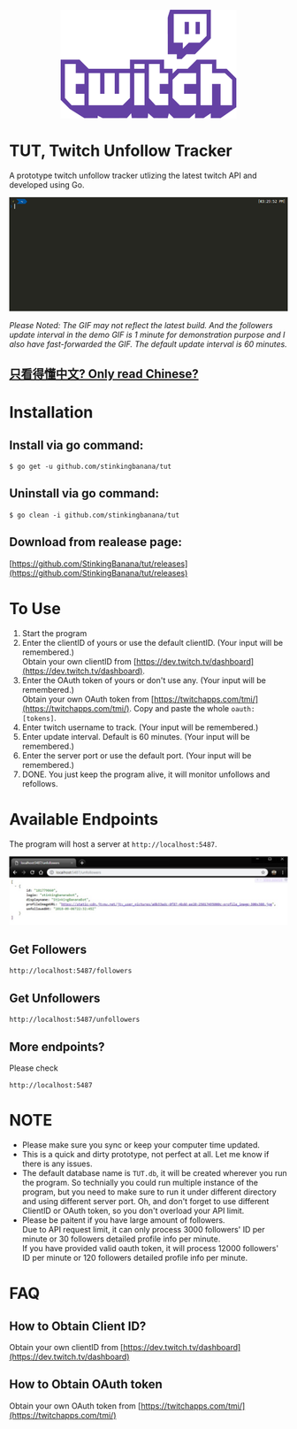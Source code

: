 <p align="center"><a href="https://www.twitch.tv/" target="_blank" rel="noopener noreferrer"><img src="doc/Combo_Purple_RGB.png" height="196" alt="Twitch TV logo"></a></p>

# TUT, Twitch Unfollow Tracker
A prototype twitch unfollow tracker utlizing the latest twitch API and developed using Go.
<p align="center"><img src="doc/tut.gif" alt="TUT demo"></p>

_Please Noted: The GIF may not reflect the latest build. And the followers update interval in the demo GIF is 1 minute for demonstration purpose and I also have fast-forwarded the GIF. The default update interval is 60 minutes._

## [只看得懂中文? Only read Chinese?](https://github.com/StinkingBanana/tut/wiki/Chinese-%E4%B8%AD%E6%96%87%E8%AA%AA%E6%98%8E)

# Installation
## Install via go command:
```
$ go get -u github.com/stinkingbanana/tut
```
## Uninstall via go command:
```
$ go clean -i github.com/stinkingbanana/tut
```

## Download from realease page:  
[https://github.com/StinkingBanana/tut/releases](https://github.com/StinkingBanana/tut/releases)

# To Use

1. Start the program 
2. Enter the clientID of yours or use the default clientID. (Your input will be remembered.)  
Obtain your own clientID from [https://dev.twitch.tv/dashboard](https://dev.twitch.tv/dashboard).  
3. Enter the OAuth token of yours or don't use any. (Your input will be remembered.)  
Obtain your own OAuth token from [https://twitchapps.com/tmi/](https://twitchapps.com/tmi/). Copy and paste the whole ```oauth:[tokens]```.  
4. Enter twitch username to track. (Your input will be remembered.)
5. Enter update interval. Default is 60 minutes. (Your input will be remembered.)
6. Enter the server port or use the default port. (Your input will be remembered.)
7. DONE. You just keep the program alive, it will monitor unfollows and refollows.

# Available Endpoints
The program will host a server at ```http://localhost:5487```.
<p align="center"><img src="doc/getunfollowers.jpg" alt="TUT endpoints demo"></p>

## Get Followers
```
http://localhost:5487/followers
```

## Get Unfollowers
```
http://localhost:5487/unfollowers
```

## More endpoints?
Please check
```
http://localhost:5487
```

# NOTE
* Please make sure you sync or keep your computer time updated.
* This is a quick and dirty prototype, not perfect at all. Let me know if there is any issues.
* The default database name is ```TUT.db```, it will be created wherever you run the program. 
So technially you could run multiple instance of the program, but you need to make sure to run it under different directory and using different server port.
Oh, and don't forget to use different ClientID or OAuth token, so you don't overload your API limit.
* Please be paitent if you have large amount of followers.  
Due to API request limit, it can only process 3000 followers' ID per minute or 30 followers detailed profile info per minute.  
If you have provided valid oauth token, it will process 12000 followers' ID per minute or 120 followers detailed profile info per minute.

# FAQ
## How to Obtain Client ID?
Obtain your own clientID from [https://dev.twitch.tv/dashboard](https://dev.twitch.tv/dashboard)

## How to Obtain OAuth token
Obtain your own OAuth token from [https://twitchapps.com/tmi/](https://twitchapps.com/tmi/)